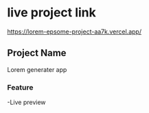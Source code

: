 # live project link

https://lorem-epsome-project-aa7k.vercel.app/

## Project Name 
  Lorem generater app 

  ### Feature 
  -Live preview
  